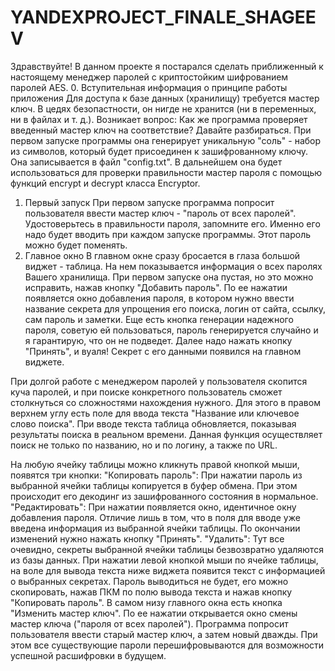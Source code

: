 # YANDEXPROJECT_FINALE_SHAGEEV
Здравствуйте! В данном проекте я постарался сделать приближенный к настоящему менеджер паролей с криптостойким шифрованием паролей AES.
0. Вступительная информация о принципе работы приложения
  Для доступа к базе данных (хранилищу) требуется мастер ключ. В цедях безопастности, он нигде не хранится (ни в переменных, ни в файлах и т. д.). Возникает вопрос: 
  Как же программа проверяет введенный мастер ключ на соответствие? Давайте разбираться.
  При первом запуске программы она генерирует уникальную "соль" - набор из символов, который будет присоединен к зашифрованному ключу. Она записывается в 
  файл "config.txt". В дальнейшем она будет использоваться для проверки правильности мастер пароля с помощью функций encrypt и decrypt класса Encryptor. 
1. Первый запуск
  При первом запуске программа попросит пользователя ввести мастер ключ - "пароль от всех паролей". Удостоверьтесь в правильности пароля, запомните его. Именно
  его надо будет вводить при каждом запуске программы. Этот пароль можно будет поменять.
2. Главное окно
  В главном окне сразу бросается в глаза большой виджет - таблица. На нем показывается информация о всех паролях Вашего хранилища. При первом запуске она пустая,
  но это можно исправить, нажав кнопку "Добавить пароль". По ее нажатии появляется окно добавления пароля, в котором нужно ввести название секрета для 
  упрощения его поиска, логин от сайта, ссылку, сам пароль и заметки. Еще есть кнопка генерации надежного пароля, советую ей пользоваться, пароль генерируется 
  случайно и я гарантирую, что он не подведет. Далее надо нажать кнопку "Принять", и вуаля! Секрет с его данными появился на главном виджете.
  
  При долгой работе с менеджером паролей у пользователя скопится куча паролей, и при поиске конкретного пользователь сможет столкнуться со сложностями нахождения 
  нужного. Для этого в правом верхнем углу есть поле для ввода текста "Название или ключевое слово поиска". При вводе текста таблица обновляется, показывая 
  результаты поиска в реальном времени. Данная функция осуществляет поиск не только по названию, но и по логину, а также по URL.
  
  На любую ячейку таблицы можно кликнуть правой кнопкой мыши, появятся три кнопки: 
    "Копировать пароль":
      При нажатии пароль из выбранной ячейки таблицы копируется в буфер обмена. При этом происходит его декодинг из зашифрованного состояния в нормальное. 
    "Редактировать":
      При нажатии появляется окно, идентичное окну добавления пароля. Отличие лишь в том, что в поля для вводе уже введена информация из выбранной ячейки таблицы. 
      По окончании изменений нужно нажать кнопку "Принять".
    "Удалить":
      Тут все очевидно, секреты выбранной ячейки таблицы безвозвратно удаляются из базы данных.
  При нажатии левой кнопкой мыши по ячейке таблицы, на воле для вывода текста ниже виджета появится текст с информацией о выбранных секретах. Пароль выводиться 
  не будет, его можно скопировать, нажав ПКМ по полю вывода текста и нажав кнопку "Копировать пароль".
  В самом низу главного окна есть кнопка "Изменить мастер ключ". По ее нажатии открывается окно смены мастер ключа ("пароля от всех паролей"). 
  Программа попросит пользователя ввести старый мастер ключ, а затем новый дважды. При этом все существующие пароли перешифровываются для возможности 
  успешной расшифровки в будущем.
  
